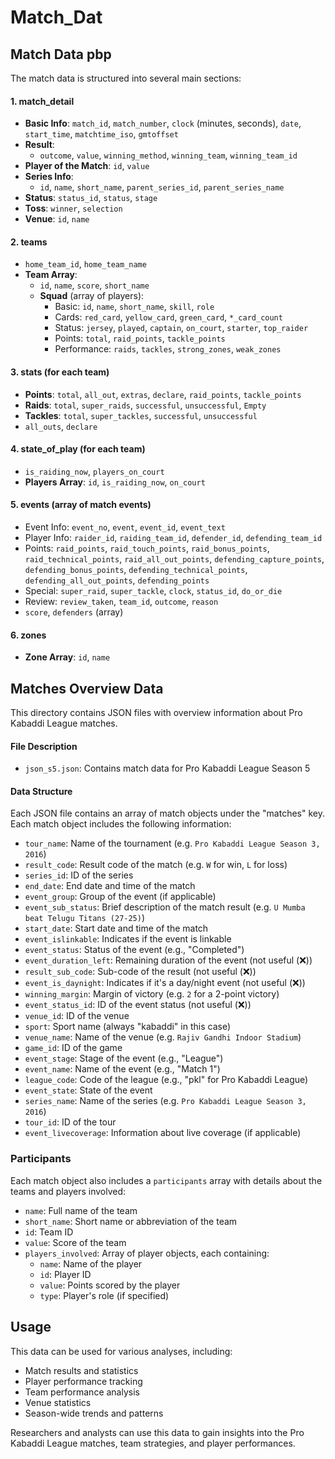 # Match_Dat

## Match Data pbp

The match data is structured into several main sections:

#### 1. match_detail
- **Basic Info**: `match_id`, `match_number`, `clock` (minutes, seconds), `date`, `start_time`, `matchtime_iso`, `gmtoffset`
- **Result**: 
  - `outcome`, `value`, `winning_method`, `winning_team`, `winning_team_id`
- **Player of the Match**: `id`, `value`
- **Series Info**: 
  - `id`, `name`, `short_name`, `parent_series_id`, `parent_series_name`
- **Status**: `status_id`, `status`, `stage`
- **Toss**: `winner`, `selection`
- **Venue**: `id`, `name`

#### 2. teams
- `home_team_id`, `home_team_name`
- **Team Array**:
  - `id`, `name`, `score`, `short_name`
  - **Squad** (array of players):
    - Basic: `id`, `name`, `short_name`, `skill`, `role`
    - Cards: `red_card`, `yellow_card`, `green_card`, `*_card_count`
    - Status: `jersey`, `played`, `captain`, `on_court`, `starter`, `top_raider`
    - Points: `total`, `raid_points`, `tackle_points`
    - Performance: `raids`, `tackles`, `strong_zones`, `weak_zones`

#### 3. stats (for each team)
- **Points**: `total`, `all_out`, `extras`, `declare`, `raid_points`, `tackle_points`
- **Raids**: `total`, `super_raids`, `successful`, `unsuccessful`, `Empty`
- **Tackles**: `total`, `super_tackles`, `successful`, `unsuccessful`
- `all_outs`, `declare`

#### 4. state_of_play (for each team)
- `is_raiding_now`, `players_on_court`
- **Players Array**: `id`, `is_raiding_now`, `on_court`

#### 5. events (array of match events)
- Event Info: `event_no`, `event`, `event_id`, `event_text`
- Player Info: `raider_id`, `raiding_team_id`, `defender_id`, `defending_team_id`
- Points: `raid_points`, `raid_touch_points`, `raid_bonus_points`, `raid_technical_points`, `raid_all_out_points`, `defending_capture_points`, `defending_bonus_points`, `defending_technical_points`, `defending_all_out_points`, `defending_points`
- Special: `super_raid`, `super_tackle`, `clock`, `status_id`, `do_or_die`
- Review: `review_taken`, `team_id`, `outcome`, `reason`
- `score`, `defenders` (array)

#### 6. zones
- **Zone Array**: `id`, `name`




## Matches Overview Data

This directory contains JSON files with overview information about Pro Kabaddi League matches.

#### File Description

- `json_s5.json`: Contains match data for Pro Kabaddi League Season 5

#### Data Structure

Each JSON file contains an array of match objects under the "matches" key. Each match object includes the following information:

- `tour_name`: Name of the tournament (e.g. `Pro Kabaddi League Season 3, 2016`)
- `result_code`: Result code of the match (e.g. `W` for win, `L` for loss)
- `series_id`: ID of the series 
- `end_date`: End date and time of the match
- `event_group`: Group of the event (if applicable)
- `event_sub_status`: Brief description of the match result (e.g. `U Mumba beat Telugu Titans (27-25)`)
- `start_date`: Start date and time of the match
- `event_islinkable`: Indicates if the event is linkable
- `event_status`: Status of the event (e.g., "Completed")
- `event_duration_left`: Remaining duration of the event (not useful (❌))
- `result_sub_code`: Sub-code of the result (not useful (❌))
- `event_is_daynight`: Indicates if it's a day/night event (not useful (❌))
- `winning_margin`: Margin of victory (e.g. `2` for a 2-point victory)
- `event_status_id`: ID of the event status (not useful (❌))
- `venue_id`: ID of the venue
- `sport`: Sport name (always "kabaddi" in this case)
- `venue_name`: Name of the venue (e.g. `Rajiv Gandhi Indoor Stadium`)
- `game_id`: ID of the game 
- `event_stage`: Stage of the event (e.g., "League")
- `event_name`: Name of the event (e.g., "Match 1")
- `league_code`: Code of the league (e.g., "pkl" for Pro Kabaddi League)
- `event_state`: State of the event 
- `series_name`: Name of the series (e.g. `Pro Kabaddi League Season 3, 2016`)
- `tour_id`: ID of the tour
- `event_livecoverage`: Information about live coverage (if applicable)

### Participants

Each match object also includes a `participants` array with details about the teams and players involved:

- `name`: Full name of the team
- `short_name`: Short name or abbreviation of the team
- `id`: Team ID
- `value`: Score of the team
- `players_involved`: Array of player objects, each containing:
  - `name`: Name of the player
  - `id`: Player ID
  - `value`: Points scored by the player
  - `type`: Player's role (if specified)


## Usage

This data can be used for various analyses, including:

- Match results and statistics
- Player performance tracking
- Team performance analysis
- Venue statistics
- Season-wide trends and patterns

Researchers and analysts can use this data to gain insights into the Pro Kabaddi League matches, team strategies, and player performances.

